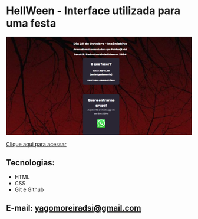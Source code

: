 # HellWeen - Interface utilizada para uma festa

![preview](https://github.com/Yaguu/hellween/blob/main/preview.png)

[Clique aqui para acessar](https://yaguu.github.io/hellween/)

## Tecnologias:

- HTML
- CSS
- Git e Github

## E-mail: yagomoreiradsi@gmail.com
